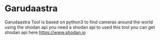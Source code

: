 # Garudaastra
Garudaastra Tool is based on python3 to find cameras around the world using the shodan api you need a shodan api to used this tool you can get shodan api here https://www.shodan.io
